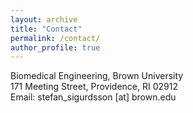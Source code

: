 ```yaml
---
layout: archive
title: "Contact"
permalink: /contact/
author_profile: true
---
```

Biomedical Engineering, Brown University<br>
171 Meeting Street, Providence, RI 02912 <br>
Email: stefan_sigurdsson [at] brown.edu
